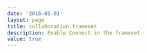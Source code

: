 ```yaml
---
date: '2016-01-01'
layout: page
title: collaboration.frameset
description: Enable Connect in the frameset
value: true 
---
```


